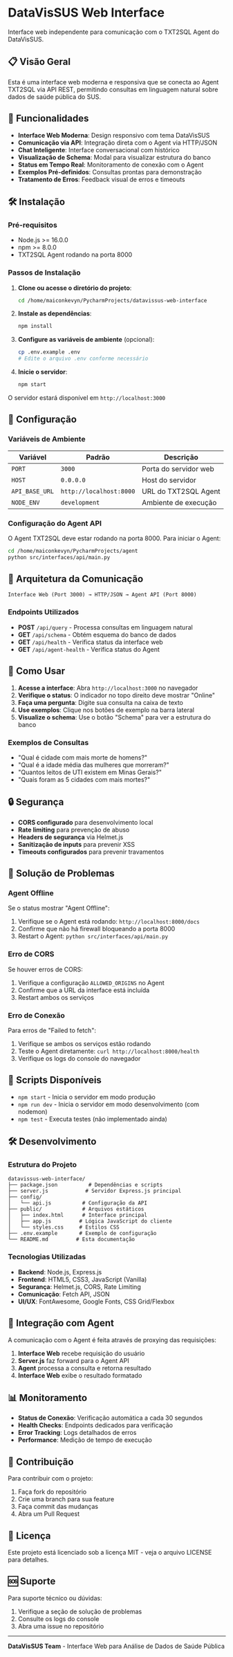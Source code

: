 # DataVisSUS Web Interface

Interface web independente para comunicação com o TXT2SQL Agent do DataVisSUS.

## 📋 Visão Geral

Esta é uma interface web moderna e responsiva que se conecta ao Agent TXT2SQL via API REST, permitindo consultas em linguagem natural sobre dados de saúde pública do SUS.

## 🚀 Funcionalidades

- **Interface Web Moderna**: Design responsivo com tema DataVisSUS
- **Comunicação via API**: Integração direta com o Agent via HTTP/JSON
- **Chat Inteligente**: Interface conversacional com histórico
- **Visualização de Schema**: Modal para visualizar estrutura do banco
- **Status em Tempo Real**: Monitoramento de conexão com o Agent
- **Exemplos Pré-definidos**: Consultas prontas para demonstração
- **Tratamento de Erros**: Feedback visual de erros e timeouts

## 🛠️ Instalação

### Pré-requisitos

- Node.js >= 16.0.0
- npm >= 8.0.0
- TXT2SQL Agent rodando na porta 8000

### Passos de Instalação

1. **Clone ou acesse o diretório do projeto**:
   ```bash
   cd /home/maiconkevyn/PycharmProjects/datavissus-web-interface
   ```

2. **Instale as dependências**:
   ```bash
   npm install
   ```

3. **Configure as variáveis de ambiente** (opcional):
   ```bash
   cp .env.example .env
   # Edite o arquivo .env conforme necessário
   ```

4. **Inicie o servidor**:
   ```bash
   npm start
   ```

O servidor estará disponível em `http://localhost:3000`

## 🔧 Configuração

### Variáveis de Ambiente

| Variável | Padrão | Descrição |
|----------|--------|-----------|
| `PORT` | `3000` | Porta do servidor web |
| `HOST` | `0.0.0.0` | Host do servidor |
| `API_BASE_URL` | `http://localhost:8000` | URL do TXT2SQL Agent |
| `NODE_ENV` | `development` | Ambiente de execução |

### Configuração do Agent API

O Agent TXT2SQL deve estar rodando na porta 8000. Para iniciar o Agent:

```bash
cd /home/maiconkevyn/PycharmProjects/agent
python src/interfaces/api/main.py
```

## 📡 Arquitetura da Comunicação

```
Interface Web (Port 3000) → HTTP/JSON → Agent API (Port 8000)
```

### Endpoints Utilizados

- **POST** `/api/query` - Processa consultas em linguagem natural
- **GET** `/api/schema` - Obtém esquema do banco de dados
- **GET** `/api/health` - Verifica status da interface web
- **GET** `/api/agent-health` - Verifica status do Agent

## 🎯 Como Usar

1. **Acesse a interface**: Abra `http://localhost:3000` no navegador
2. **Verifique o status**: O indicador no topo direito deve mostrar "Online"
3. **Faça uma pergunta**: Digite sua consulta na caixa de texto
4. **Use exemplos**: Clique nos botões de exemplo na barra lateral
5. **Visualize o schema**: Use o botão "Schema" para ver a estrutura do banco

### Exemplos de Consultas

- "Qual é cidade com mais morte de homens?"
- "Qual é a idade média das mulheres que morreram?"
- "Quantos leitos de UTI existem em Minas Gerais?"
- "Quais foram as 5 cidades com mais mortes?"

## 🔒 Segurança

- **CORS configurado** para desenvolvimento local
- **Rate limiting** para prevenção de abuso
- **Headers de segurança** via Helmet.js
- **Sanitização de inputs** para prevenir XSS
- **Timeouts configurados** para prevenir travamentos

## 🚨 Solução de Problemas

### Agent Offline

Se o status mostrar "Agent Offline":

1. Verifique se o Agent está rodando: `http://localhost:8000/docs`
2. Confirme que não há firewall bloqueando a porta 8000
3. Restart o Agent: `python src/interfaces/api/main.py`

### Erro de CORS

Se houver erros de CORS:

1. Verifique a configuração `ALLOWED_ORIGINS` no Agent
2. Confirme que a URL da interface está incluída
3. Restart ambos os serviços

### Erro de Conexão

Para erros de "Failed to fetch":

1. Verifique se ambos os serviços estão rodando
2. Teste o Agent diretamente: `curl http://localhost:8000/health`
3. Verifique os logs do console do navegador

## 📝 Scripts Disponíveis

- `npm start` - Inicia o servidor em modo produção
- `npm run dev` - Inicia o servidor em modo desenvolvimento (com nodemon)
- `npm test` - Executa testes (não implementado ainda)

## 🛠️ Desenvolvimento

### Estrutura do Projeto

```
datavissus-web-interface/
├── package.json          # Dependências e scripts
├── server.js            # Servidor Express.js principal
├── config/
│   └── api.js          # Configuração da API
├── public/             # Arquivos estáticos
│   ├── index.html      # Interface principal
│   ├── app.js         # Lógica JavaScript do cliente
│   └── styles.css     # Estilos CSS
├── .env.example       # Exemplo de configuração
└── README.md         # Esta documentação
```

### Tecnologias Utilizadas

- **Backend**: Node.js, Express.js
- **Frontend**: HTML5, CSS3, JavaScript (Vanilla)
- **Segurança**: Helmet.js, CORS, Rate Limiting
- **Comunicação**: Fetch API, JSON
- **UI/UX**: FontAwesome, Google Fonts, CSS Grid/Flexbox

## 🔄 Integração com Agent

A comunicação com o Agent é feita através de proxying das requisições:

1. **Interface Web** recebe requisição do usuário
2. **Server.js** faz forward para o Agent API
3. **Agent** processa a consulta e retorna resultado
4. **Interface Web** exibe o resultado formatado

## 📊 Monitoramento

- **Status de Conexão**: Verificação automática a cada 30 segundos
- **Health Checks**: Endpoints dedicados para verificação
- **Error Tracking**: Logs detalhados de erros
- **Performance**: Medição de tempo de execução

## 🤝 Contribuição

Para contribuir com o projeto:

1. Faça fork do repositório
2. Crie uma branch para sua feature
3. Faça commit das mudanças
4. Abra um Pull Request

## 📄 Licença

Este projeto está licenciado sob a licença MIT - veja o arquivo LICENSE para detalhes.

## 🆘 Suporte

Para suporte técnico ou dúvidas:

1. Verifique a seção de solução de problemas
2. Consulte os logs do console
3. Abra uma issue no repositório

---

**DataVisSUS Team** - Interface Web para Análise de Dados de Saúde Pública